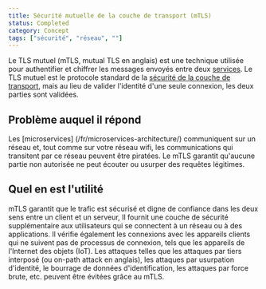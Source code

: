 ```yaml
---
title: Sécurité mutuelle de la couche de transport (mTLS)
status: Completed
category: Concept
tags: ["sécurité", "réseau", ""]
---
```


Le TLS mutuel (mTLS, mutual TLS en anglais) est une technique utilisée pour authentifier et chiffrer les messages envoyés entre deux [services](/fr/service/). 
Le TLS mutuel est le protocole standard de la [sécurité de la couche de transport](/fr/transport-layer-security/), mais 
au lieu de valider l'identité d'une seule connexion, les deux parties sont validées.

## Problème auquel il répond

Les [microservices] (/fr/microservices-architecture/) communiquent sur un réseau et, 
tout comme sur votre réseau wifi, les communications qui transitent par ce réseau peuvent être piratées. 
Le mTLS garantit qu'aucune partie non autorisée ne peut écouter ou usurper des requêtes légitimes.

## Quel en est l'utilité

mTLS garantit que le trafic est sécurisé et digne de confiance dans les deux sens entre un client et un serveur, 
Il fournit une couche de sécurité supplémentaire aux utilisateurs qui se connectent à un réseau ou à des applications. 
Il vérifie également les connexions avec les appareils clients qui ne suivent pas de processus de connexion, tels que les appareils de l'Internet des objets (IoT). 
Les attaques telles que les attaques par tiers interposé (ou on-path attack en anglais), les attaques par usurpation d'identité, le bourrage de données d'identification, les attaques par force brute, etc. peuvent être évitées grâce au mTLS.
